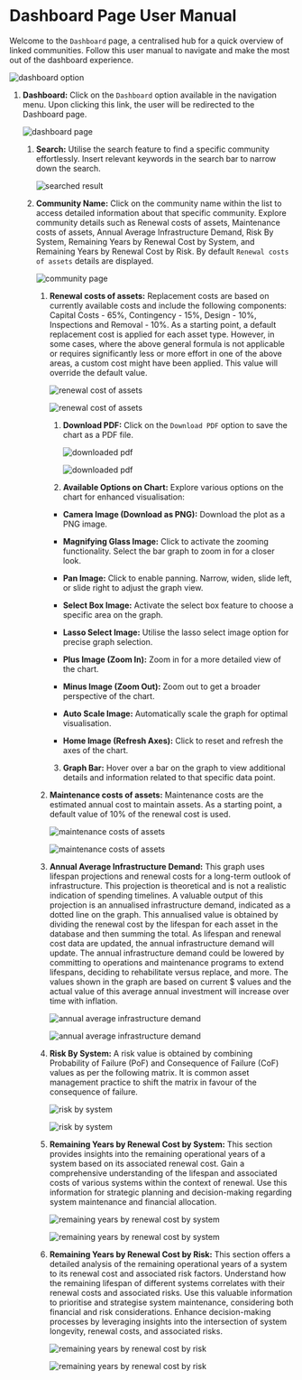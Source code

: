 # Dashboard Page User Manual

Welcome to the `Dashboard` page, a centralised hub for a quick overview of linked communities. Follow this user manual to navigate and make the most out of the dashboard experience.

![dashboard option](./img/dashboard-1.png)

1. **Dashboard:** Click on the `Dashboard` option available in the navigation menu. Upon clicking this link, the user will be redirected to the Dashboard page.

    ![dashboard page](./img/dashboard-2.png)

    1. **Search:** Utilise the search feature to find a specific community effortlessly. Insert relevant keywords in the search bar to narrow down the search.

        ![searched result](./img/dashboard-3.png)

    2. **Community Name:** Click on the community name within the list to access detailed information about that specific community. Explore community details such as Renewal costs of assets, Maintenance costs of assets, Annual Average Infrastructure Demand, Risk By System, Remaining Years by Renewal Cost by System, and Remaining Years by Renewal Cost by Risk. By default `Renewal costs of assets` details are displayed.

        ![community page](./img/dashboard-4.png)

        1. **Renewal costs of assets:**  Replacement costs are based on currently available costs and include the following components: Capital Costs - 65%, Contingency - 15%, Design - 10%, Inspections and Removal - 10%. As a starting point, a default replacement cost is applied for each asset type. However, in some cases, where the above general formula is not applicable or requires significantly less or more effort in one of the above areas, a custom cost might have been applied. This value will override the default value.

            ![renewal cost of assets](./img/dashboard-5.png)

            ![renewal cost of assets](./img/dashboard-6.png)

            1. **Download PDF:** Click on the `Download PDF` option to save the chart as a PDF file.

                ![downloaded pdf](./img/dashboard-7.png)

                ![downloaded pdf](./img/dashboard-8.png)

            2. **Available Options on Chart:** Explore various options on the chart for enhanced visualisation:

            - **Camera Image (Download as PNG):** Download the plot as a PNG image.
            
            - **Magnifying Glass Image:** Click to activate the zooming functionality. Select the bar graph to zoom in for a closer look.

            - **Pan Image:** Click to enable panning. Narrow, widen, slide left, or slide right to adjust the graph view.

            - **Select Box Image:** Activate the select box feature to choose a specific area on the graph.

            - **Lasso Select Image:** Utilise the lasso select image option for precise graph selection.

            - **Plus Image (Zoom In):** Zoom in for a more detailed view of the chart.

            - **Minus Image (Zoom Out):** Zoom out to get a broader perspective of the chart.

            - **Auto Scale Image:** Automatically scale the graph for optimal visualisation.

            - **Home Image (Refresh Axes):** Click to reset and refresh the axes of the chart.

            3. **Graph Bar:** Hover over a bar on the graph to view additional details and information related to that specific data point.

        2. **Maintenance costs of assets:** Maintenance costs are the estimated annual cost to maintain assets. As a starting point, a default value of 10% of the renewal cost is used.

            ![maintenance costs of assets](./img/dashboard-9.png)

            ![maintenance costs of assets](./img/dashboard-10.png)

        3. **Annual Average Infrastructure Demand:** This graph uses lifespan projections and renewal costs for a long-term outlook of infrastructure. This projection is theoretical and is not a realistic indication of spending timelines. A valuable output of this projection is an annualised infrastructure demand, indicated as a dotted line on the graph. This annualised value is obtained by dividing the renewal cost by the lifespan for each asset in the database and then summing the total. As lifespan and renewal cost data are updated, the annual infrastructure demand will update. The annual infrastructure demand could be lowered by committing to operations and maintenance programs to extend lifespans, deciding to rehabilitate versus replace, and more. The values shown in the graph are based on current $ values and the actual value of this average annual investment will increase over time with inflation.

            ![annual average infrastructure demand](./img/dashboard-11.png)

            ![annual average infrastructure demand](./img/dashboard-12.png)

        4. **Risk By System:** A risk value is obtained by combining Probability of Failure (PoF) and Consequence of Failure (CoF) values as per the following matrix. It is common asset management practice to shift the matrix in favour of the consequence of failure.

            ![risk by system](./img/dashboard-13.png)

            ![risk by system](./img/dashboard-14.png)

        5. **Remaining Years by Renewal Cost by System:** This section provides insights into the remaining operational years of a system based on its associated renewal cost. Gain a comprehensive understanding of the lifespan and associated costs of various systems within the context of renewal. Use this information for strategic planning and decision-making regarding system maintenance and financial allocation.

            ![remaining years by renewal cost by system](./img/dashboard-15.png)

            ![remaining years by renewal cost by system](./img/dashboard-16.png)

        6. **Remaining Years by Renewal Cost by Risk:** This section offers a detailed analysis of the remaining operational years of a system to its renewal cost and associated risk factors. Understand how the remaining lifespan of different systems correlates with their renewal costs and associated risks. Use this valuable information to prioritise and strategise system maintenance, considering both financial and risk considerations. Enhance decision-making processes by leveraging insights into the intersection of system longevity, renewal costs, and associated risks.

            ![remaining years by renewal cost by risk](./img/dashboard-17.png)

            ![remaining years by renewal cost by risk](./img/dashboard-18.png)
